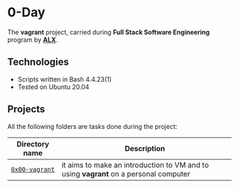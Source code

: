 # 0-Day

The **vagrant** project, carried during **Full Stack Software Engineering** program by **[ALX](https://www.alxafrica.com)**.

## Technologies
* Scripts written in Bash 4.4.23(1)
* Tested on Ubuntu 20.04

## Projects
All the following folders are tasks done during the project:

| Directory name | Description |
| -------------- | ----------- |
| [`0x00-vagrant`](https://github.com/IamHanae/zero_day/tree/master/0x00-vagrant) | it aims to make an introduction to VM and to using **vagrant** on a personal computer | 
